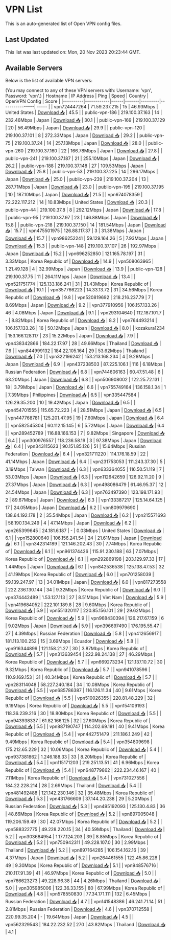 # VPN List

This is an auto-generated list of Open VPN config files.

## Last Updated

This list was last updated on: Mon, 20 Nov 2023 20:23:44 GMT.

## Available Servers

Below is the list of available VPN servers:

(You may connect to any of these VPN servers with: Username: 'vpn', Password: 'vpn'.)
| Hostname | IP Address | Ping | Speed | Country | OpenVPN Config | Score |
|----------|------------|------|-------|---------|----------------| ----- |
| vpn724447264 | 71.59.237.215 | 15 | 46.93Mbps | United States | [Download 📥](./configs/server_0_US.ovpn) | 45.5 |
| public-vpn-186 | 219.100.37.163 | 14 | 232.46Mbps | Japan | [Download 📥](./configs/server_1_JP.ovpn) | 30.1 |
| public-vpn-169 | 219.100.37.129 | 20 | 56.49Mbps | Japan | [Download 📥](./configs/server_2_JP.ovpn) | 29.9 |
| public-vpn-120 | 219.100.37.101 | 8 | 272.33Mbps | Japan | [Download 📥](./configs/server_3_JP.ovpn) | 29.2 |
| public-vpn-75 | 219.100.37.24 | 14 | 257.13Mbps | Japan | [Download 📥](./configs/server_4_JP.ovpn) | 28.0 |
| public-vpn-260 | 219.100.37.160 | 22 | 166.78Mbps | Japan | [Download 📥](./configs/server_5_JP.ovpn) | 27.8 |
| public-vpn-241 | 219.100.37.187 | 21 | 255.10Mbps | Japan | [Download 📥](./configs/server_6_JP.ovpn) | 26.2 |
| public-vpn-188 | 219.100.37.148 | 27 | 109.53Mbps | Japan | [Download 📥](./configs/server_7_JP.ovpn) | 25.8 |
| public-vpn-53 | 219.100.37.225 | 14 | 296.17Mbps | Japan | [Download 📥](./configs/server_8_JP.ovpn) | 25.0 |
| public-vpn-239 | 219.100.37.204 | 13 | 287.71Mbps | Japan | [Download 📥](./configs/server_9_JP.ovpn) | 23.0 |
| public-vpn-195 | 219.100.37.195 | 10 | 187.10Mbps | Japan | [Download 📥](./configs/server_10_JP.ovpn) | 21.5 |
| vpn674078359 | 72.222.117.212 | 14 | 10.83Mbps | United States | [Download 📥](./configs/server_11_US.ovpn) | 20.3 |
| public-vpn-44 | 219.100.37.8 | 8 | 292.12Mbps | Japan | [Download 📥](./configs/server_12_JP.ovpn) | 17.8 |
| public-vpn-95 | 219.100.37.97 | 23 | 146.88Mbps | Japan | [Download 📥](./configs/server_13_JP.ovpn) | 15.8 |
| public-vpn-218 | 219.100.37.150 | 14 | 181.54Mbps | Japan | [Download 📥](./configs/server_14_JP.ovpn) | 15.7 |
| vpn475501975 | 126.88.117.37 | 3 | 31.38Mbps | Japan | [Download 📥](./configs/server_15_JP.ovpn) | 15.7 |
| vpn986252241 | 59.129.164.26 | 5 | 7.93Mbps | Japan | [Download 📥](./configs/server_16_JP.ovpn) | 15.3 |
| public-vpn-148 | 219.100.37.107 | 26 | 192.97Mbps | Japan | [Download 📥](./configs/server_17_JP.ovpn) | 15.2 |
| vpn696252850 | 121.165.78.197 | 31 | 3.33Mbps | Korea Republic of | [Download 📥](./configs/server_18_KR.ovpn) | 14.9 |
| vpn508063965 | 1.21.49.128 | 4 | 32.99Mbps | Japan | [Download 📥](./configs/server_19_JP.ovpn) | 13.9 |
| public-vpn-128 | 219.100.37.75 | 11 | 264.11Mbps | Japan | [Download 📥](./configs/server_20_JP.ovpn) | 13.4 |
| vpn521751774 | 125.133.186.241 | 31 | 31.43Mbps | Korea Republic of | [Download 📥](./configs/server_21_KR.ovpn) | 10.1 |
| vpn357766223 | 14.33.13.72 | 31 | 34.56Mbps | Korea Republic of | [Download 📥](./configs/server_22_KR.ovpn) | 9.8 |
| vpn520819692 | 218.216.237.79 | 7 | 8.69Mbps | Japan | [Download 📥](./configs/server_23_JP.ovpn) | 9.2 |
| vpn377910956 | 106.157.133.26 | 46 | 4.08Mbps | Japan | [Download 📥](./configs/server_24_JP.ovpn) | 9.1 |
| vpn293104640 | 112.187.101.7 | - | 8.82Mbps | Korea Republic of | [Download 📥](./configs/server_25_KR.ovpn) | 8.2 |
| vpn764493214 | 106.157.133.26 | 16 | 50.12Mbps | Japan | [Download 📥](./configs/server_26_JP.ovpn) | 8.0 |
| kozakura1234 | 153.166.128.117 | 23 | 15.22Mbps | Japan | [Download 📥](./configs/server_27_JP.ovpn) | 7.9 |
| vpn438342866 | 184.22.17.97 | 28 | 49.66Mbps | Thailand | [Download 📥](./configs/server_28_TH.ovpn) | 7.6 |
| vpn844999132 | 184.22.105.164 | 29 | 53.62Mbps | Thailand | [Download 📥](./configs/server_29_TH.ovpn) | 7.0 |
| vpn322196242 | 153.213.168.234 | 4 | 9.28Mbps | Japan | [Download 📥](./configs/server_30_JP.ovpn) | 6.9 |
| vpn437238503 | 87.225.106.1 | 116 | 6.18Mbps | Russian Federation | [Download 📥](./configs/server_31_RU.ovpn) | 6.8 |
| vpn744606163 | 60.47.51.48 | 6 | 63.20Mbps | Japan | [Download 📥](./configs/server_32_JP.ovpn) | 6.8 |
| vpn506908002 | 122.25.72.131 | 18 | 3.79Mbps | Japan | [Download 📥](./configs/server_33_JP.ovpn) | 6.6 |
| vpn755749164 | 136.158.1.34 | 1 | 7.39Mbps | Philippines | [Download 📥](./configs/server_34_PH.ovpn) | 6.5 |
| vpn335447584 | 126.29.35.200 | 10 | 19.42Mbps | Japan | [Download 📥](./configs/server_35_JP.ovpn) | 6.5 |
| vpn454701555 | 115.65.72.223 | 4 | 28.51Mbps | Japan | [Download 📥](./configs/server_36_JP.ovpn) | 6.5 |
| vpn447768781 | 125.201.47.95 | 19 | 7.60Mbps | Japan | [Download 📥](./configs/server_37_JP.ovpn) | 6.4 |
| vpn582545304 | 60.112.15.145 | 6 | 5.72Mbps | Japan | [Download 📥](./configs/server_38_JP.ovpn) | 6.4 |
| vpn289452789 | 116.88.166.153 | 7 | 9.82Mbps | Singapore | [Download 📥](./configs/server_39_SG.ovpn) | 6.4 |
| vpn300976557 | 118.236.58.19 | 3 | 97.38Mbps | Japan | [Download 📥](./configs/server_40_JP.ovpn) | 6.4 |
| vpn343115623 | 90.151.85.126 | 51 | 15.64Mbps | Russian Federation | [Download 📥](./configs/server_41_RU.ovpn) | 6.4 |
| vpn321711220 | 114.176.18.59 | 22 | 41.14Mbps | Japan | [Download 📥](./configs/server_42_JP.ovpn) | 6.4 |
| vpn231753053 | 111.243.37.30 | 5 | 3.19Mbps | Taiwan | [Download 📥](./configs/server_43_TW.ovpn) | 6.3 |
| vpn633364055 | 116.50.51.119 | 7 | 53.03Mbps | Japan | [Download 📥](./configs/server_44_JP.ovpn) | 6.3 |
| vpn112642659 | 126.92.11.20 | 9 | 27.37Mbps | Japan | [Download 📥](./configs/server_45_JP.ovpn) | 6.3 |
| vpn498086479 | 61.46.95.37 | 12 | 24.54Mbps | Japan | [Download 📥](./configs/server_46_JP.ovpn) | 6.3 |
| vpn763497390 | 123.198.171.93 | 2 | 89.67Mbps | Japan | [Download 📥](./configs/server_47_JP.ovpn) | 6.3 |
| vpn133387217 | 125.14.64.125 | 17 | 24.05Mbps | Japan | [Download 📥](./configs/server_48_JP.ovpn) | 6.2 |
| vpn809979690 | 138.64.192.178 | 2 | 35.54Mbps | Japan | [Download 📥](./configs/server_49_JP.ovpn) | 6.2 |
| vpn215571693 | 58.190.134.249 | 4 | 47.14Mbps | Japan | [Download 📥](./configs/server_50_JP.ovpn) | 6.2 |
| vpn265399645 | 24.181.6.187 | - | 0.03Mbps | United States | [Download 📥](./configs/server_51_US.ovpn) | 6.1 |
| vpn152800640 | 106.156.241.54 | 24 | 21.61Mbps | Japan | [Download 📥](./configs/server_52_JP.ovpn) | 6.1 |
| vpn342314189 | 121.146.202.43 | 30 | 7.74Mbps | Korea Republic of | [Download 📥](./configs/server_53_KR.ovpn) | 6.1 |
| vpn961374426 | 115.91.230.188 | 63 | 7.07Mbps | Korea Republic of | [Download 📥](./configs/server_54_KR.ovpn) | 6.1 |
| vpn292869198 | 203.129.97.33 | 17 | 1.44Mbps | Japan | [Download 📥](./configs/server_55_JP.ovpn) | 6.1 |
| vpn842536538 | 125.138.47.53 | 32 | 41.19Mbps | Korea Republic of | [Download 📥](./configs/server_56_KR.ovpn) | 6.0 |
| vpn701258039 | 59.139.247.97 | 13 | 34.01Mbps | Japan | [Download 📥](./configs/server_57_JP.ovpn) | 6.0 |
| vpn817273558 | 222.236.130.144 | 34 | 9.32Mbps | Korea Republic of | [Download 📥](./configs/server_58_KR.ovpn) | 6.0 |
| vpn374442489 | 1.53.127.113 | 27 | 8.51Mbps | Viet Nam | [Download 📥](./configs/server_59_VN.ovpn) | 5.9 |
| vpn419684052 | 222.101.189.8 | 28 | 9.60Mbps | Korea Republic of | [Download 📥](./configs/server_60_KR.ovpn) | 5.9 |
| vpn551320117 | 220.85.156.101 | 29 | 29.62Mbps | Korea Republic of | [Download 📥](./configs/server_61_KR.ovpn) | 5.9 |
| vpn968430394 | 126.217.67.159 | 6 | 9.02Mbps | Japan | [Download 📥](./configs/server_62_JP.ovpn) | 5.9 |
| vpn396697490 | 176.195.55.47 | 27 | 4.39Mbps | Russian Federation | [Download 📥](./configs/server_63_RU.ovpn) | 5.8 |
| vpn412656917 | 181.113.100.252 | 15 | 3.69Mbps | Ecuador | [Download 📥](./configs/server_64_EC.ovpn) | 5.8 |
| vpn916344899 | 121.158.21.27 | 30 | 3.87Mbps | Korea Republic of | [Download 📥](./configs/server_65_KR.ovpn) | 5.7 |
| vpn313639454 | 222.98.24.138 | 27 | 46.29Mbps | Korea Republic of | [Download 📥](./configs/server_66_KR.ovpn) | 5.7 |
| vpn669273234 | 121.137.10.72 | 30 | 9.32Mbps | Korea Republic of | [Download 📥](./configs/server_67_KR.ovpn) | 5.7 |
| vpn941078596 | 110.9.169.153 | 31 | 40.34Mbps | Korea Republic of | [Download 📥](./configs/server_68_KR.ovpn) | 5.7 |
| vpn283114048 | 58.227.240.184 | 34 | 10.08Mbps | Korea Republic of | [Download 📥](./configs/server_69_KR.ovpn) | 5.5 |
| vpn685786387 | 116.126.11.34 | 40 | 9.61Mbps | Korea Republic of | [Download 📥](./configs/server_70_KR.ovpn) | 5.5 |
| vpn510026355 | 220.81.48.229 | 32 | 9.19Mbps | Korea Republic of | [Download 📥](./configs/server_71_KR.ovpn) | 5.5 |
| vpn154109193 | 118.36.239.216 | 30 | 18.80Mbps | Korea Republic of | [Download 📥](./configs/server_72_KR.ovpn) | 5.5 |
| vpn943938337 | 61.82.166.125 | 32 | 27.60Mbps | Korea Republic of | [Download 📥](./configs/server_73_KR.ovpn) | 5.5 |
| vpn887190747 | 114.202.69.181 | 40 | 9.41Mbps | Korea Republic of | [Download 📥](./configs/server_74_KR.ovpn) | 5.4 |
| vpn442751479 | 211.186.1.249 | 42 | 9.49Mbps | Korea Republic of | [Download 📥](./configs/server_75_KR.ovpn) | 5.4 |
| vpn354809698 | 175.212.65.229 | 32 | 10.06Mbps | Korea Republic of | [Download 📥](./configs/server_76_KR.ovpn) | 5.4 |
| vpn937381862 | 1.246.188.33 | 33 | 8.20Mbps | Korea Republic of | [Download 📥](./configs/server_77_KR.ovpn) | 5.4 |
| vpn115171203 | 219.251.13.51 | 41 | 6.96Mbps | Korea Republic of | [Download 📥](./configs/server_78_KR.ovpn) | 5.4 |
| vpn648779862 | 222.234.46.167 | 40 | 7.11Mbps | Korea Republic of | [Download 📥](./configs/server_79_KR.ovpn) | 5.4 |
| vpn731027556 | 184.22.228.214 | 28 | 2.69Mbps | Thailand | [Download 📥](./configs/server_80_TH.ovpn) | 5.4 |
| vpn481492488 | 121.142.230.146 | 32 | 35.48Mbps | Korea Republic of | [Download 📥](./configs/server_81_KR.ovpn) | 5.3 |
| vpn431766609 | 37.144.20.238 | 29 | 5.20Mbps | Russian Federation | [Download 📥](./configs/server_82_RU.ovpn) | 5.3 |
| vpn495192093 | 125.130.4.83 | 36 | 48.66Mbps | Korea Republic of | [Download 📥](./configs/server_83_KR.ovpn) | 5.2 |
| vpn897005048 | 119.206.159.49 | 30 | 42.07Mbps | Korea Republic of | [Download 📥](./configs/server_84_KR.ovpn) | 5.2 |
| vpn588322775 | 49.228.220.15 | 34 | 40.59Mbps | Thailand | [Download 📥](./configs/server_85_TH.ovpn) | 5.2 |
| vpn303684954 | 1.177.124.203 | 39 | 8.85Mbps | Korea Republic of | [Download 📥](./configs/server_86_KR.ovpn) | 5.2 |
| vpn750942311 | 49.228.107.0 | 30 | 2.99Mbps | Thailand | [Download 📥](./configs/server_87_TH.ovpn) | 5.2 |
| vpn897164285 | 106.154.162.16 | 39 | 4.37Mbps | Japan | [Download 📥](./configs/server_88_JP.ovpn) | 5.2 |
| vpn264461555 | 122.45.86.228 | 49 | 9.30Mbps | Korea Republic of | [Download 📥](./configs/server_89_KR.ovpn) | 5.1 |
| vpn948576716 | 210.117.91.39 | 41 | 46.97Mbps | Korea Republic of | [Download 📥](./configs/server_90_KR.ovpn) | 5.0 |
| vpn766623273 | 49.228.96.38 | 44 | 4.26Mbps | Thailand | [Download 📥](./configs/server_91_TH.ovpn) | 5.0 |
| vpn305985006 | 122.36.33.155 | 80 | 67.99Mbps | Korea Republic of | [Download 📥](./configs/server_92_KR.ovpn) | 4.8 |
| vpn578550830 | 77.34.171.111 | 132 | 6.45Mbps | Russian Federation | [Download 📥](./configs/server_93_RU.ovpn) | 4.7 |
| vpn141548386 | 46.241.71.14 | 51 | 2.81Mbps | Russian Federation | [Download 📥](./configs/server_94_RU.ovpn) | 4.6 |
| vpn370712558 | 220.99.35.204 | - | 19.64Mbps | Japan | [Download 📥](./configs/server_95_JP.ovpn) | 4.5 |
| vpn562329543 | 184.22.232.52 | 270 | 43.82Mbps | Thailand | [Download 📥](./configs/server_96_TH.ovpn) | 4.1 |
